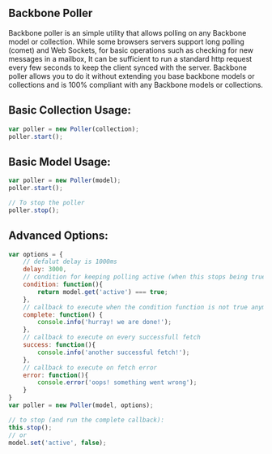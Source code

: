 Backbone Poller
----------
Backbone poller is an simple utility that allows polling on any Backbone model or collection.
While some browsers servers support long polling (comet) and Web Sockets, for basic operations such as checking for new messages in a mailbox,
It can be sufficient to run a standard http request every few seconds to keep the client synced with the server.
Backbone poller allows you to do it without extending you base backbone models or collections and is 100% compliant with any Backbone models or collections.

Basic Collection Usage:
-------
``` javascript
var poller = new Poller(collection);
poller.start();
```

Basic Model Usage:
-------
``` javascript
var poller = new Poller(model);
poller.start();

// To stop the poller
poller.stop();
```

Advanced Options:
-------
``` javascript
var options = {
	// defalut delay is 1000ms
    delay: 3000, 
    // condition for keeping polling active (when this stops being true, polling will stop)
    condition: function(){
        return model.get('active') === true;
    },
    // callback to execute when the condition function is not true anymore, or when calling stop()
    complete: function() { 
        console.info('hurray! we are done!'); 
    },
    // callback to execute on every successfull fetch
    success: function(){ 
        console.info('another successful fetch!'); 
    },
    // callback to execute on fetch error
    error: function(){ 
        console.error('oops! something went wrong'); 
    }
}
var poller = new Poller(model, options);

// to stop (and run the complete callback):
this.stop();
// or
model.set('active', false);
```